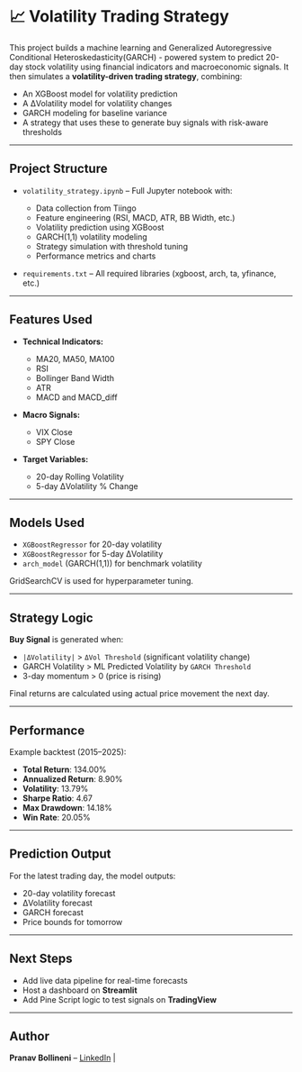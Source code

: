 # 📈 Volatility Trading Strategy

This project builds a machine learning and Generalized Autoregressive Conditional Heteroskedasticity(GARCH) - powered system to predict 20-day stock volatility using financial indicators and macroeconomic signals. It then simulates a **volatility-driven trading strategy**, combining:
- An XGBoost model for volatility prediction
- A ΔVolatility model for volatility changes
- GARCH modeling for baseline variance
- A strategy that uses these to generate buy signals with risk-aware thresholds

---

## Project Structure

- `volatility_strategy.ipynb` – Full Jupyter notebook with:
  - Data collection from Tiingo
  - Feature engineering (RSI, MACD, ATR, BB Width, etc.)
  - Volatility prediction using XGBoost
  - GARCH(1,1) volatility modeling
  - Strategy simulation with threshold tuning
  - Performance metrics and charts

- `requirements.txt` – All required libraries (xgboost, arch, ta, yfinance, etc.)

---

## Features Used

- **Technical Indicators:**  
  - MA20, MA50, MA100  
  - RSI  
  - Bollinger Band Width  
  - ATR  
  - MACD and MACD_diff

- **Macro Signals:**  
  - VIX Close  
  - SPY Close

- **Target Variables:**  
  - 20-day Rolling Volatility  
  - 5-day ΔVolatility % Change

---

## Models Used

- `XGBoostRegressor` for 20-day volatility
- `XGBoostRegressor` for 5-day ΔVolatility
- `arch_model` (GARCH(1,1)) for benchmark volatility

GridSearchCV is used for hyperparameter tuning.

---

## Strategy Logic

**Buy Signal** is generated when:
- `|ΔVolatility|` > `ΔVol Threshold` (significant volatility change)
- GARCH Volatility > ML Predicted Volatility by `GARCH Threshold`
- 3-day momentum > 0 (price is rising)

Final returns are calculated using actual price movement the next day.

---

## Performance

Example backtest (2015–2025):

- **Total Return**: 134.00%  
- **Annualized Return**: 8.90%  
- **Volatility**: 13.79%  
- **Sharpe Ratio**: 4.67  
- **Max Drawdown**: 14.18%  
- **Win Rate**: 20.05%

---

## Prediction Output

For the latest trading day, the model outputs:

- 20-day volatility forecast
- ΔVolatility forecast
- GARCH forecast
- Price bounds for tomorrow

---

## Next Steps

- Add live data pipeline for real-time forecasts
- Host a dashboard on **Streamlit**
- Add Pine Script logic to test signals on **TradingView**

---

## Author

**Pranav Bollineni** – [LinkedIn](https://www.linkedin.com/in/bpranavb/) | 

